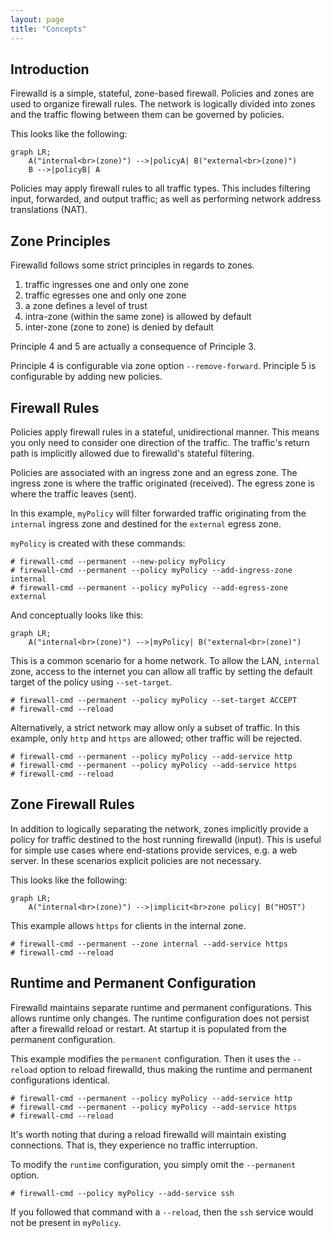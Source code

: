 ```yaml
---
layout: page
title: "Concepts"
--- 
```


## Introduction

Firewalld is a simple, stateful, zone-based firewall. Policies and zones
are used to organize firewall rules. The network is logically divided
into zones and the traffic flowing between them can be governed by
policies.

This looks like the following:

```mermaid
graph LR;
    A("internal<br>(zone)") -->|policyA| B("external<br>(zone)")
    B -->|policyB| A
```

Policies may apply firewall rules to all traffic types. This includes
filtering input, forwarded, and output traffic; as well as performing
network address translations (NAT).

## Zone Principles

Firewalld follows some strict principles in regards to zones.

1. traffic ingresses one and only one zone
2. traffic egresses one and only one zone
3. a zone defines a level of trust
4. intra-zone (within the same zone) is allowed by default
5. inter-zone (zone to zone) is denied by default

Principle 4 and 5 are actually a consequence of Principle 3.

Principle 4 is configurable via zone option `--remove-forward`.
Principle 5 is configurable by adding new policies.

## Firewall Rules

Policies apply firewall rules in a stateful, unidirectional manner. This
means you only need to consider one direction of the traffic. The
traffic's return path is implicitly allowed due to firewalld's stateful
filtering.

Policies are associated with an ingress zone and an egress zone. The
ingress zone is where the traffic originated (received). The egress zone
is where the traffic leaves (sent).

In this example, `myPolicy` will filter forwarded traffic originating
from the `internal` ingress zone and destined for the `external` egress
zone.

`myPolicy` is created with these commands:

```
# firewall-cmd --permanent --new-policy myPolicy
# firewall-cmd --permanent --policy myPolicy --add-ingress-zone internal
# firewall-cmd --permanent --policy myPolicy --add-egress-zone external
```

And conceptually looks like this:

```mermaid
graph LR;
    A("internal<br>(zone)") -->|myPolicy| B("external<br>(zone)")
```

This is a common scenario for a home network. To allow the LAN,
`internal` zone, access to the internet you can allow all traffic by
setting the default target of the policy using `--set-target`.

```
# firewall-cmd --permanent --policy myPolicy --set-target ACCEPT
# firewall-cmd --reload
```

Alternatively, a strict network may allow only a subset of traffic. In
this example, only `http` and `https` are allowed; other traffic will be
rejected.

```
# firewall-cmd --permanent --policy myPolicy --add-service http
# firewall-cmd --permanent --policy myPolicy --add-service https
# firewall-cmd --reload
```

## Zone Firewall Rules

In addition to logically separating the network, zones implicitly
provide a policy for traffic destined to the host running firewalld
(input). This is useful for simple use cases where end-stations provide
services, e.g. a web server. In these scenarios explicit policies are
not necessary.

This looks like the following:

```mermaid
graph LR;
    A("internal<br>(zone)") -->|implicit<br>zone policy| B("HOST")
```

This example allows `https` for clients in the internal zone.

```
# firewall-cmd --permanent --zone internal --add-service https
# firewall-cmd --reload
```

## Runtime and Permanent Configuration

Firewalld maintains separate runtime and permanent configurations. This
allows runtime only changes. The runtime configuration does not persist
after a firewalld reload or restart. At startup it is populated from the
permanent configuration.

This example modifies the `permanent` configuration. Then it uses the
`--reload` option to reload firewalld, thus making the runtime and
permanent configurations identical.

```
# firewall-cmd --permanent --policy myPolicy --add-service http
# firewall-cmd --permanent --policy myPolicy --add-service https
# firewall-cmd --reload
```

It's worth noting that during a reload firewalld will maintain existing
connections. That is, they experience no traffic interruption.

To modify the `runtime` configuration, you simply omit the `--permanent`
option.

```
# firewall-cmd --policy myPolicy --add-service ssh
```

If you followed that command with a `--reload`, then the `ssh` service
would not be present in `myPolicy`.
